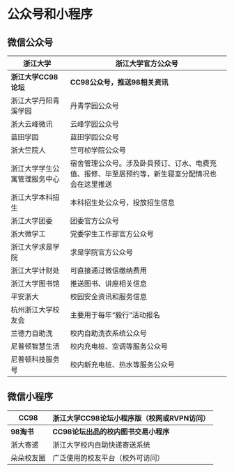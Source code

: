 # 公众号和小程序

## 微信公众号

|浙江大学                     |   浙江大学官方公众号|
|-|-|
|**浙江大学CC98论坛** | **CC98公众号，推送98相关资讯** |
|浙江大学丹阳青溪学园 | 丹青学园公众号 |
|浙大云峰微讯 | 云峰学园公众号 |
|蓝田学园 | 蓝田学园公众号 |
|浙大竺院人 | 竺可桢学院公众号 |
| 浙江大学学生公寓管理服务中心   | 宿舍管理公众号。涉及卧具预订、订水、电费充值、报修、毕至居预约等，新生寝室分配情况也会在这里推送 |
|          浙江大学本科招生   |       本科招生处公众号，投放招生信息|
|          浙江大学团委       |   团委官方公众号|
|          浙大微学工         | 党委学生工作部官方公众号|
| 浙江大学求是学院 | 求是学院官方公众号 |
|          浙江大学计财处     |     可直接通过微信缴纳费用|
|          浙江大学图书馆     |     推送图书、讲座相关信息|
|  平安浙大   | 校园安全资讯和服务信息 |
|          杭州浙江大学校友会 |         主要用于每年“毅行”活动报名|
|          兰德力自助洗       |   校内自助洗衣系统公众号|
|          尼普顿智慧生活     |     校内充电桩、空调等服务公众号|
| 尼普顿科技服务号 | 校内新充电桩、热水等服务公众号 |

## 微信小程序

|	CC98	  | 浙江大学CC98论坛小程序版（校网或RVPN访问） |
|-|-|
| **98淘书** | **CC98论坛出品的校内图书交易小程序**       |
|	浙大寄递	| 浙江大学校内自助快递寄送系统 |
|	朵朵校友圈| 广泛使用的校友平台（校外可访问） |
